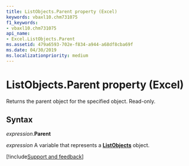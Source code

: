 ```yaml
---
title: ListObjects.Parent property (Excel)
keywords: vbaxl10.chm731075
f1_keywords:
- vbaxl10.chm731075
api_name:
- Excel.ListObjects.Parent
ms.assetid: 479a6593-702e-f834-a944-a68df8cba69f
ms.date: 04/30/2019
ms.localizationpriority: medium
---
```



# ListObjects.Parent property (Excel)

Returns the parent object for the specified object. Read-only.


## Syntax

_expression_.**Parent**

_expression_ A variable that represents a **[ListObjects](Excel.ListObjects.md)** object.




[!include[Support and feedback](~/includes/feedback-boilerplate.md)]